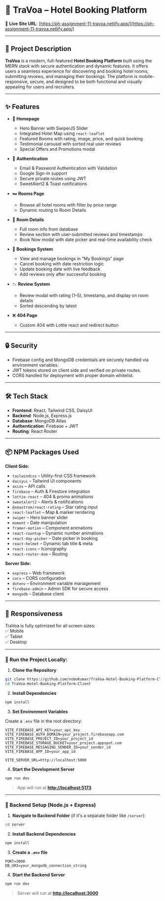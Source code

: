 # 🏨 TraVoa – Hotel Booking Platform

🔗 **Live Site URL**: [https://ph-assignment-11-travoa.netlify.app/](https://ph-assignment-11-travoa.netlify.app/)

---

## 📌 Project Description

**TraVoa** is a modern, full-featured **Hotel Booking Platform** built using the MERN stack with secure authentication and dynamic features. It offers users a seamless experience for discovering and booking hotel rooms, submitting reviews, and managing their bookings. The platform is mobile-responsive, secure, and designed to be both functional and visually appealing for users and recruiters.

---

## ✨ Features

- 🏡 **Homepage**

  - Hero Banner with SwiperJS Slider
  - Integrated Hotel Map using `react-leaflet`
  - Featured Rooms with rating, image, price, and quick booking
  - Testimonial carousel with sorted real user reviews
  - Special Offers and Promotions modal

- 🔐 **Authentication**

  - Email & Password Authentication with Validation
  - Google Sign-In support
  - Secure private routes using JWT
  - SweetAlert2 & Toast notifications

- 🛏️ **Rooms Page**

  - Browse all hotel rooms with filter by price range
  - Dynamic routing to Room Details

- 📄 **Room Details**

  - Full room info from database
  - Review section with user-submitted reviews and timestamps
  - Book Now modal with date picker and real-time availability check

- 📆 **Bookings System**

  - View and manage bookings in "My Bookings" page
  - Cancel booking with date restriction logic
  - Update booking date with live feedback
  - Add reviews only after successful booking

- 📉 **Review System**

  - Review modal with rating (1–5), timestamp, and display on room details
  - Sorted descending by latest

- ❌ **404 Page**
  - Custom 404 with Lottie react and redirect button

---

## 🔒 Security

- Firebase config and MongoDB credentials are securely handled via environment variables.
- JWT tokens stored on client side and verified on private routes.
- CORS handled for deployment with proper domain whitelist.

---

## 🛠️ Tech Stack

- **Frontend**: React, Tailwind CSS, DaisyUI
- **Backend**: Node.js, Express.js
- **Database**: MongoDB Atlas
- **Authentication**: Firebase + JWT
- **Routing**: React Router

---

## 📦 NPM Packages Used

**Client Side:**

- `tailwindcss` – Utility-first CSS framework
- `daisyui` – Tailwind UI components
- `axios` – API calls
- `firebase` – Auth & Firestore integration
- `lottie-react` – 404 & promo animations
- `sweetalert2` – Alerts & notifications
- `@smastrom/react-rating` – Star rating input
- `react-leaflet` – Map & marker rendering
- `swiper` – Hero banner slider
- `moment` – Date manipulation
- `framer-motion` – Component animations
- `react-countup` – Dynamic number animations
- `react-day-picker` – Date picker in booking
- `react-helmet` – Dynamic tab title & meta
- `react-icons` – Iconography
- `react-router-dom` – Routing

**Server Side:**

- `express` – Web framework
- `cors` – CORS configuration
- `dotenv` – Environment variable management
- `firebase-admin` – Admin SDK for secure access
- `mongodb` – Database client

---

## 📱 Responsiveness

TraVoa is fully optimized for all screen sizes:  
✅ Mobile  
✅ Tablet  
✅ Desktop

---
### 🚀 Run the Project Locally:

1. **Clone the Repository**

```bash
git clone https://github.com/noboKumar/TraVoa-Hotel-Booking-Platform-Client.git
cd TraVoa-Hotel-Booking-Platform-Client
```

2. **Install Dependencies**

```bash
npm install
```

3. **Set Environment Variables**

Create a `.env` file in the root directory:

```env
VITE_FIREBASE_API_KEY=your_api_key
VITE_FIREBASE_AUTH_DOMAIN=your_project.firebaseapp.com
VITE_FIREBASE_PROJECT_ID=your_project_id
VITE_FIREBASE_STORAGE_BUCKET=your_project.appspot.com
VITE_FIREBASE_MESSAGING_SENDER_ID=your_sender_id
VITE_FIREBASE_APP_ID=your_app_id

VITE_SERVER_URL=http://localhost:5000
```

4. **Start the Development Server**

```bash
npm run dev
```

> App will run at **[http://localhost:5173](http://localhost:5173)**

---

### 🔧 Backend Setup (Node.js + Express)

1. **Navigate to Backend Folder** (if it's a separate folder like `/server`):

```bash
cd server
```

2. **Install Backend Dependencies**

```bash
npm install
```

3. **Create a `.env` file**

```env
PORT=3000
DB_URI=your_mongodb_connection_string
```

4. **Start the Backend Server**

```bash
npm run dev
```

> Server will run at **[http://localhost:3000](http://localhost:3000)**
